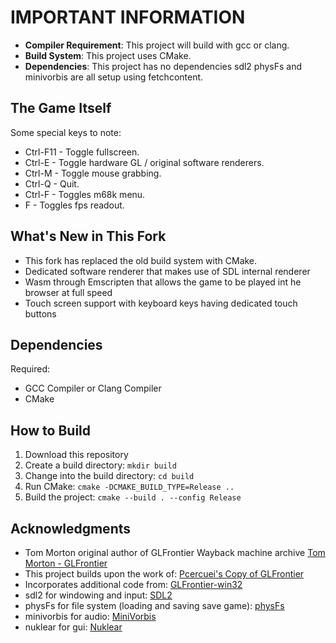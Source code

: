 # IMPORTANT INFORMATION

* **Compiler Requirement**: This project will build with gcc or clang.
* **Build System**: This project uses CMake.
* **Dependencies**: This project has no dependencies sdl2 physFs and minivorbis are all setup using fetchcontent.

## The Game Itself
Some special keys to note:

* Ctrl-F11	- Toggle fullscreen.
* Ctrl-E	- Toggle hardware GL / original software renderers.
* Ctrl-M	- Toggle mouse grabbing.
* Ctrl-Q	- Quit.
* Ctrl-F    - Toggles m68k menu.
* F	        - Toggles fps readout.

## What's New in This Fork
* This fork has replaced the old build system with CMake.
* Dedicated software renderer that makes use of SDL internal renderer
* Wasm through Emscripten that allows the game to be played int he browser at full speed
* Touch screen support with keyboard keys having dedicated touch buttons


## Dependencies
Required: 
* GCC Compiler or Clang Compiler
* CMake

## How to Build

1. Download this repository
2. Create a build directory: `mkdir build`
3. Change into the build directory: `cd build`
4. Run CMake: `cmake -DCMAKE_BUILD_TYPE=Release ..`
5. Build the project: `cmake --build . --config Release`

## Acknowledgments
* Tom Morton original author of GLFrontier Wayback machine archive [Tom Morton - GLFrontier](https://web.archive.org/web/20171014043201/http://tom.noflag.org.uk/glfrontier.html)
* This project builds upon the work of: [Pcercuei's Copy of GLFrontier](https://github.com/pcercuei/glfrontier)
* Incorporates additional code from: [GLFrontier-win32](https://github.com/Kochise/GLFrontier-win32.git)
* sdl2 for windowing and input: [SDL2](https://github.com/libsdl-org/SDL/tree/SDL2)
* physFs for file system (loading and saving save game): [physFs](https://github.com/icculus/physfs)
* minivorbis for audio: [MiniVorbis](https://github.com/edubart/minivorbis)
* nuklear for gui: [Nuklear](https://github.com/Immediate-Mode-UI/Nuklear)